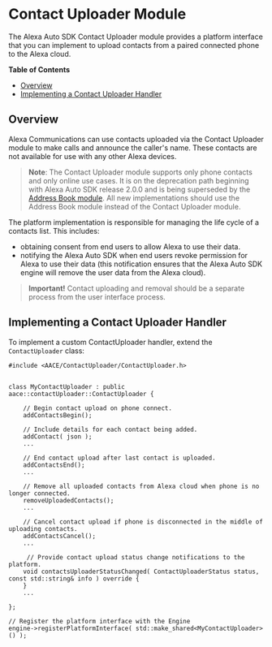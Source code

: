 # Contact Uploader Module

The Alexa Auto SDK Contact Uploader module provides a platform interface that you can implement to upload contacts from a paired connected phone to the Alexa cloud. 

**Table of Contents**

* [Overview](#overview)
* [Implementing a Contact Uploader Handler](#implementing-a-contact-uploader-handler)

## Overview <a id ="overview"></a>

Alexa Communications can use contacts uploaded via the Contact Uploader module to make calls and announce the caller's name. These contacts are not available for use with any other Alexa devices.

> **Note**: The Contact Uploader module supports only phone contacts and only online use cases. It is on the deprecation path beginning with Alexa Auto SDK release 2.0.0 and is being superseded by the [Address Book module](../address-book/README.md). All new implementations should use the Address Book module instead of the Contact Uploader module.

The platform implementation is responsible for managing the life cycle of a contacts list. This includes:

* obtaining consent from end users to allow Alexa to use their data.
* notifying the Alexa Auto SDK when end users revoke permission for Alexa to use their data (this notification ensures that the Alexa Auto SDK engine will remove the user data from the Alexa cloud).


> **Important!** Contact uploading and removal should be a separate process from the user interface process.

## Implementing a Contact Uploader Handler<a id ="implementing-a-contact-uploader-handler"></a>

To implement a custom ContactUploader handler, extend the `ContactUploader` class:

    #include <AACE/ContactUploader/ContactUploader.h>


    class MyContactUploader : public aace::contactUploader::ContactUploader {

        // Begin contact upload on phone connect.
        addContactsBegin();

        // Include details for each contact being added.
        addContact( json );
        ...

        // End contact upload after last contact is uploaded.
        addContactsEnd();
        ...

        // Remove all uploaded contacts from Alexa cloud when phone is no longer connected.
        removeUploadedContacts();
        ...

        // Cancel contact upload if phone is disconnected in the middle of uploading contacts.
        addContactsCancel();
        ...

         // Provide contact upload status change notifications to the platform.
        void contactsUploaderStatusChanged( ContactUploaderStatus status, const std::string& info ) override {
        }
        ...

    };

    // Register the platform interface with the Engine
    engine->registerPlatformInterface( std::make_shared<MyContactUploader>() );
